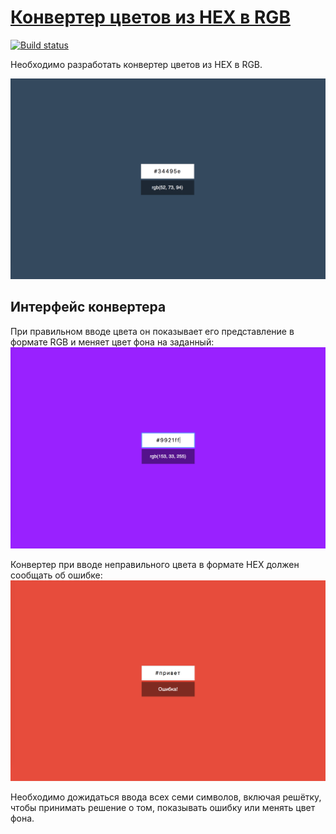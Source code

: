 [Конвертер цветов из HEX в RGB](https://wee-owl.github.io/ra_forms_hex2rgb/)
===
[![Build status](https://ci.appveyor.com/api/projects/status/7ia1dsqjlhcvxb6f?svg=true)](https://ci.appveyor.com/project/wee-owl/ra-forms-hex2rgb)

Необходимо разработать конвертер цветов из HEX в RGB.

![Конвертер цветов](./src/assets/preview.png)

## Интерфейс конвертера

При правильном вводе цвета он показывает его представление в формате RGB и меняет цвет фона на заданный:
![Цвет](./src/assets/color.png)

Конвертер при вводе неправильного цвета в формате HEX должен сообщать об ошибке:
![Ошибка](./src/assets/error.png)

Необходимо дожидаться ввода всех семи символов, включая решётку, чтобы принимать решение о том, показывать ошибку или менять цвет фона.
